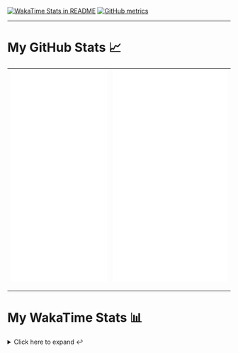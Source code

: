 [![WakaTime Stats in README](https://github.com/LOsioChico/LOsioChico/actions/workflows/waka.yml/badge.svg)](https://github.com/LOsioChico/LOsioChico/actions/workflows/waka.yml) [![GitHub metrics](https://github.com/LOsioChico/LOsioChico/actions/workflows/metrics.yml/badge.svg)](https://github.com/LOsioChico/LOsioChico/actions/workflows/metrics.yml)

---

# My GitHub Stats 📈

| ![](./assets/metrics.svg) | ![](./assets/metrics2.svg) |
| ------------------------- | -------------------------- |

---

# My WakaTime Stats 📊

<details>
<summary>Click here to expand ↩️</summary>
<br>

<!--START_SECTION:waka-->
![Code Time](http://img.shields.io/badge/Code%20Time-2%2C330%20hrs%2055%20mins-blue)

![Lines of code](https://img.shields.io/badge/From%20Hello%20World%20I%27ve%20Written-475.0%20thousand%20lines%20of%20code-blue)

**🐱 My GitHub Data** 

> 📦 711.0 kB Used in GitHub's Storage 
 > 
> 🚫 Not Opted to Hire
 > 
> 📜 29 Public Repositories 
 > 
> 🔑 36 Private Repositories 
 > 
**I'm a Night 🦉** 

```text
🌞 Morning                748 commits         ████░░░░░░░░░░░░░░░░░░░░░   15.17 % 
🌆 Daytime                1614 commits        ████████░░░░░░░░░░░░░░░░░   32.74 % 
🌃 Evening                1661 commits        ████████░░░░░░░░░░░░░░░░░   33.69 % 
🌙 Night                  907 commits         █████░░░░░░░░░░░░░░░░░░░░   18.40 % 
```
📅 **I'm Most Productive on Thursday** 

```text
Monday                   672 commits         ███░░░░░░░░░░░░░░░░░░░░░░   13.63 % 
Tuesday                  783 commits         ████░░░░░░░░░░░░░░░░░░░░░   15.88 % 
Wednesday                595 commits         ███░░░░░░░░░░░░░░░░░░░░░░   12.07 % 
Thursday                 926 commits         █████░░░░░░░░░░░░░░░░░░░░   18.78 % 
Friday                   741 commits         ████░░░░░░░░░░░░░░░░░░░░░   15.03 % 
Saturday                 764 commits         ████░░░░░░░░░░░░░░░░░░░░░   15.50 % 
Sunday                   449 commits         ██░░░░░░░░░░░░░░░░░░░░░░░   09.11 % 
```


📊 **This Week I Spent My Time On** 

```text
💬 Programming Languages: 
TypeScript               2 hrs 5 mins        █████████████░░░░░░░░░░░░   51.06 % 
Scala                    42 mins             ████░░░░░░░░░░░░░░░░░░░░░   17.25 % 
CSS                      18 mins             ██░░░░░░░░░░░░░░░░░░░░░░░   07.58 % 
Astro                    17 mins             ██░░░░░░░░░░░░░░░░░░░░░░░   07.20 % 
JSON                     15 mins             ██░░░░░░░░░░░░░░░░░░░░░░░   06.35 % 
```

**I Mostly Code in TypeScript** 

```text
TypeScript               33 repos            ████████████░░░░░░░░░░░░░   48.53 % 
Scala                    9 repos             ███░░░░░░░░░░░░░░░░░░░░░░   13.24 % 
JavaScript               7 repos             ███░░░░░░░░░░░░░░░░░░░░░░   10.29 % 
Astro                    6 repos             ██░░░░░░░░░░░░░░░░░░░░░░░   08.82 % 
CSS                      5 repos             ██░░░░░░░░░░░░░░░░░░░░░░░   07.35 % 
```




 Last Updated on 04/09/2025 01:03:43 UTC
<!--END_SECTION:waka-->

## </details>
